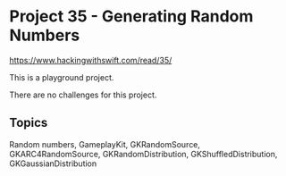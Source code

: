 # Project 35 - Generating Random Numbers

https://www.hackingwithswift.com/read/35/

This is a playground project.

There are no challenges for this project.

## Topics

Random numbers, GameplayKit, GKRandomSource, GKARC4RandomSource, GKRandomDistribution, GKShuffledDistribution, GKGaussianDistribution
